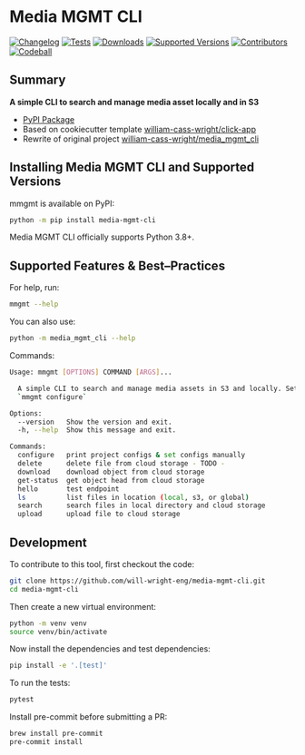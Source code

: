 # Media MGMT CLI

[![Changelog](https://img.shields.io/github/v/release/william-cass-wright/media-mgmt-cli?include_prereleases&label=changelog)](https://github.com/william-cass-wright/media-mgmt-cli/releases)
[![Tests](https://github.com/william-cass-wright/media-mgmt-cli/workflows/Test/badge.svg)](https://github.com/william-cass-wright/media-mgmt-cli/actions?query=workflow%3ATest)
[![Downloads](https://static.pepy.tech/badge/media-mgmt-cli/month)](https://pepy.tech/project/media-mgmt-cli)
[![Supported Versions](https://img.shields.io/badge/python-3.8%20%7C%203.9%20%7C%203.10%20%7C%203.11-blue)](https://pypi.org/project/media-mgmt-cli/)
[![Contributors](https://img.shields.io/github/contributors/will-wright-eng/media-mgmt-cli.svg)](https://github.com/will-wright-eng/media-mgmt-cli/graphs/contributors)
[![Codeball](https://github.com/will-wright-eng/media-mgmt-cli/actions/workflows/codeball.yml/badge.svg)](https://github.com/will-wright-eng/media-mgmt-cli/actions/workflows/codeball.yml)

## Summary

**A simple CLI to search and manage media asset locally and in S3**

- [PyPI Package](https://pypi.org/project/media-mgmt-cli)
- Based on cookiecutter template [william-cass-wright/click-app](https://github.com/william-cass-wright/click-app)
- Rewrite of original project [william-cass-wright/media_mgmt_cli](https://github.com/william-cass-wright/media_mgmt_cli)

## Installing Media MGMT CLI and Supported Versions

mmgmt is available on PyPI:

```bash
python -m pip install media-mgmt-cli
```

Media MGMT CLI officially supports Python 3.8+.

## Supported Features & Best–Practices

For help, run:

```bash
mmgmt --help
```

You can also use:

```bash
python -m media_mgmt_cli --help
```

Commands:

```bash
Usage: mmgmt [OPTIONS] COMMAND [ARGS]...

  A simple CLI to search and manage media assets in S3 and locally. Setup with
  `mmgmt configure`

Options:
  --version   Show the version and exit.
  -h, --help  Show this message and exit.

Commands:
  configure   print project configs & set configs manually
  delete      delete file from cloud storage - TODO -
  download    download object from cloud storage
  get-status  get object head from cloud storage
  hello       test endpoint
  ls          list files in location (local, s3, or global)
  search      search files in local directory and cloud storage
  upload      upload file to cloud storage
```

## Development

To contribute to this tool, first checkout the code:

```bash
git clone https://github.com/will-wright-eng/media-mgmt-cli.git
cd media-mgmt-cli
```

Then create a new virtual environment:

```bash
python -m venv venv
source venv/bin/activate
```

Now install the dependencies and test dependencies:

```bash
pip install -e '.[test]'
```

To run the tests:

```bash
pytest
```

Install pre-commit before submitting a PR:

```bash
brew install pre-commit
pre-commit install
```
